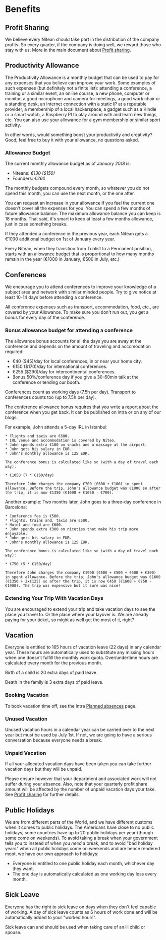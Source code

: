 # Benefits

## Profit Sharing

We believe every Nitean should take part in the distribution of the company profits. So every quarter, if the company is doing well, we reward those who stay with us. More in the main document about [Profit sharing](profit-sharing.md).

## Productivity Allowance

The Productivity Allowance is a monthly budget that can be used to pay for any expenses that you believe can improve your work. Some examples of such expenses (but definitely not a finite list): attending a conference, a training or a similar event, an online course, a new phone, computer or monitor, a good microphone and camera for meetings, a good work chair or a standing desk, an Internet connection with a static IP at a reputable provider, a membership of a local hackerspace, a gadget such as a Kindle or a smart watch, a Raspberry PI to play around with and learn new things, etc. You can also use your allowance for a gym membership or similar sport activity.

In other words, would something boost your productivity and creativity? Good, feel free to buy it with your allowance, no questions asked.

### Allowance Budget

The current monthly allowance budget as of *January 2018* is:

 * Niteans: _€130 ($150)_ 
 * Founders: _€260_

The monthly budgets compound every month, so whatever you do not spend this month, you can use the next month, or the one after.

You can request an increase in your allowance if you feel the current one doesn't cover all the expenses for you. You can spend a few months of future allowance balance. The maximum allowance balance you can keep is 18 months. That said, it's smart to keep at least a few months allowance, just in case something breaks.

If they attended a conference in the previous year, each Nitean gets a €1000 additional budget on 1st of January every year.

Every Nitean, when they transition from Trialist to a Permanent position, starts with an allowance budget that is proportional to how many months remain in the year (€1000 in January, €500 in July, etc.)

## Conferences

We encourage you to attend conferences to improve your knowledge of a subject area and network with similar minded people. Try to give notice at least 10-14 days before attending a conference.

All conference expenses such as transport, accommodation, food, etc., are covered by your Allowance. To make sure you don't run out, you get a bonus for every day of the conference.

### Bonus allowance budget for attending a conference

The allowance bonus accounts for all the days you are away at the conference and depends on the amount of traveling and accomodation required:

* €40 ($45)/day for local conferences, in or near your home city.
* €150 ($170)/day for international conferences.
* €255 ($290)/day for intercontinental conferences.
* Bonus 50%/conference day if you give a 30-60min talk at the conference or tending our booth.

Conferences count as working days (7.5h per day). Transport to conferences counts too (up to 7.5h per day).

The conference allowance bonus requires that you write a report about the conference when you get back. It can be published on Intra or on any of our blogs.

For example, John attends a 5-day IRL in Istanbul:

    * Flights and taxis are €600.
    * IRL venue and accommodation is covered by Niteo.
    * John spends extra €100 on snacks and a massage at the airport.
    * John gets his salary in EUR.
    * John's monthly allowance is 125 EUR.

    The conference bonus is calculated like so (with a day of travel each way):

    * €1050 (7 * €150/day)

    Therefore John charges the company €700 (€600 + €100) in spent allowance. Before the trip, John's allowance budget was €1000 so after the trip, it is now €1350 (€1000 + €1050 - €700).


Another example: Two months later, John goes to a three-day conference in Barcelona:

    * Conference fee is €500.
    * Flights, trains and, taxis are €500.
    * Hotel and food are €600.
    * John spends extra €300 on niceties that make his trip more enjoyable.
    * John gets his salary in EUR.
    * John's monthly allowance is 125 EUR.

    The conference bonus is calculated like so (with a day of travel each way):

    * €750 (5 * €150/day)

    Therefore John charges the company €1900 (€500 + €500 + €600 + €300) in spent allowance. Before the trip, John's allowance budget was €1600 (€1350 + 2x€125) so after the trip, it is now €450 (€1600 + €750 - €1900). The trip was expensive but it sure was nice!
    

### Extending Your Trip With Vacation Days

You are encouraged to extend your trip and take vacation days to see the place you travel to. Or the place where your layover is. We are already paying for your ticket, so might as well get the most of it, right?


## Vacation

Everyone is entitled to 165 hours of vacation leave (22 days) in any calendar year. These hours are automatically used to substitute any missing hours when one doesn't fulfill the monthly work quota. Over/undertime hours are calculated every month for the previous month.

Birth of a child is 20 extra days of paid leave.

Death in the family is 3 extra days of paid leave.


### Booking Vacation

To book vacation time off, see the Intra [Planned absences](https://intra.niteo.co/resolveuid/dcf71b9c6b17430789ace610c9ac384a) page. 


### Unused Vacation

Unused vacation hours in a calendar year can be carried over to the next year but must be used by July 1st. If not, we are going to have a serious conversation because everyone needs a break.


### Unpaid Vacation

If all your allocated vacation days have been taken you can take further vacation days but they will be unpaid.

Please ensure however that your department and associated work will not suffer during your absence. Also, note that your quarterly profit share amount will be affected by the number of unpaid vacation days your take. See [Profit sharing](profit-sharing.md#present) for further details.


## Public Holidays

We are from different parts of the World, and we have different customs when it comes to public holidays. The Americans have close to no public holidays, some countries have up to 20 public holidays per year (though some come on weekends). To avoid taking a break when your government tells you to instead of when you *need* a break, and to avoid "bad holiday years" when all public holidays come on weekends and are hence rendered moot, we have our own approach to holidays:

* Everyone is entitled to one public holiday each month, whichever day they want.
* The one day is automatically calculated as one working day less every month.


## Sick Leave

Everyone has the right to sick leave on days when they don't feel capable of working. A day of sick leave counts as 6 hours of work done and will be automatically added to your "worked hours".

Sick leave can and should be used when taking care of an ill child or spouse.

